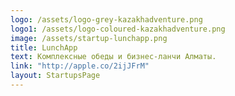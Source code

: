 ```yaml
---
logo: /assets/logo-grey-kazakhadventure.png
logo1: /assets/logo-coloured-kazakhadventure.png
image: /assets/startup-lunchapp.png
title: LunchApp
text: Комплексные обеды и бизнес-ланчи Алматы.
link: "http://apple.co/2ijJFrM"
layout: StartupsPage
---
```

